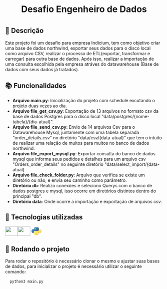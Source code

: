 <h1 align="center"> Desafio Engenheiro de Dados <h1/>
  
  ## :memo: Descrição
  Este projeto foi um desafio para empresa Indicium,  tem como objetivo criar uma base de dados northwind, exportar seus dados para o disco local como arquivo CSV, realizar o processo de ETL(exportar, transformar e carregar) para outra base de dados. Após isso, realizar a importação de uma consulta escolhida pela empresa atráves do datawarehouse (Base de dados com seus dados já tratados).
  
  
  
## :books: Funcionalidades
* <b>Arquivo main.py</b>: Inicialização do projeto com schedule excutando o projeto duas vezes ao dia.
* <b>Arquivo file_get_csv.py</b>: Exportação de 13 arquivos no formato csv da base de dados Postgres para o disco local "data/postgres/{nome-tabela}/{dia-atual}".
* <b>Arquivo file_send_csv.py</b>: Envio de 14 arquivos Csv para o Datawarehouse Mysql, juntamente com uma tabela separada "order_details.csv" no diretório "data/csv/{data-atual}" que tem o intuito de realizar uma relação de muitos para muitos no banco de dados northwind.
* <b>Arquivo file_export_mysql.py</b>: Exportar consulta do banco de dados mysql que informa seus pedidos e detalhes para um arquivo csv "Orders_order_details" no seguinte diretório "data/select_import/{data-atual}
* <b>Arquivo file_check_folder.py</b>: Arquivo que verifica se existe um diretório ou não, e envia seu caminho como parâmetro.
* <b>Diretório db</b>: Realizo conexões e seleciono Querys com o banco de dados postgres e mysql, isso ocorre em diretórios distintos dentro do principal "db".
* <b>Diretório data</b>: Onde ocorre a importação e exportação de arquivos csv. 
  
## :wrench: Tecnologias utilizadas
 <img align="center" alt="" height="30" width="40" src="https://icongr.am/devicon/mysql-original.svg?size=148&color=a44141"><img align="center" alt="" height="30" width="40" src="https://icongr.am/devicon/postgresql-original.svg?size=148&color=262626"><img align="center" alt="Rafa-Python" height="30" width="40" src="https://raw.githubusercontent.com/devicons/devicon/master/icons/python/python-original.svg">
  
## :rocket: Rodando o projeto
Para rodar o repositório é necessário clonar o mesmo e ajustar suas bases de dados, para inicializar o projeto é necessário utilizar o seguinte comando:
```
  python3 main.py
```





  


